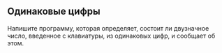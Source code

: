 ## Одинаковые цифры

Напишите программу, которая определяет, состоит ли двузначное число, введенное с клавиатуры, из одинаковых цифр, и сообщает об этом.